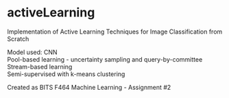 # activeLearning
Implementation of Active Learning Techniques for Image Classification from Scratch

Model used: CNN\
Pool-based learning - uncertainty sampling and query-by-committee\
Stream-based learning\
Semi-supervised with k-means clustering

Created as BITS F464 Machine Learning - Assignment #2
